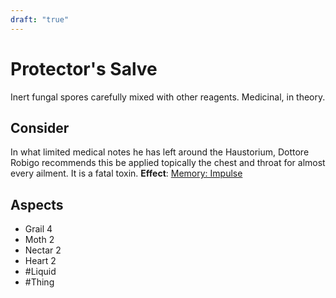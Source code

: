 ```yaml
---
draft: "true"
---
```

# Protector's Salve
Inert fungal spores carefully mixed with other reagents. Medicinal, in theory.
## Consider
In what limited medical notes he has left around the Haustorium, Dottore Robigo recommends this be applied topically the chest and throat for almost every ailment. It is a fatal toxin.
**Effect**: [Memory: Impulse](https://uadaf.theevilroot.xyz/rowenarium/element/mem.impulse)
## Aspects
- Grail 4
- Moth 2
- Nectar 2
- Heart 2
- #Liquid 
- #Thing